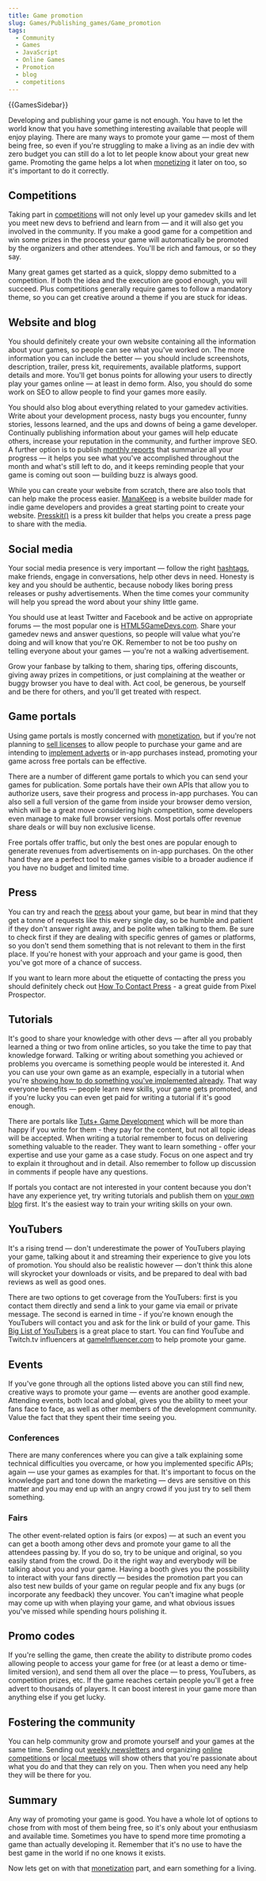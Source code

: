 ```yaml
---
title: Game promotion
slug: Games/Publishing_games/Game_promotion
tags:
  - Community
  - Games
  - JavaScript
  - Online Games
  - Promotion
  - blog
  - competitions
---
```

{{GamesSidebar}}

Developing and publishing your game is not enough. You have to let the world know that you have something interesting available that people will enjoy playing. There are many ways to promote your game — most of them being free, so even if you're struggling to make a living as an indie dev with zero budget you can still do a lot to let people know about your great new game. Promoting the game helps a lot when [monetizing](/en-US/docs/Games/Publishing_games/Game_monetization) it later on too, so it's important to do it correctly.

## Competitions

Taking part in [competitions](https://www.bestsevenreviews.com/category/online-games/) will not only level up your gamedev skills and let you meet new devs to befriend and learn from — and it will also get you involved in the community. If you make a good game for a competition and win some prizes in the process your game will automatically be promoted by the organizers and other attendees. You'll be rich and famous, or so they say.

Many great games get started as a quick, sloppy demo submitted to a competition. If both the idea and the execution are good enough, you will succeed. Plus competitions generally require games to follow a mandatory theme, so you can get creative around a theme if you are stuck for ideas.

## Website and blog

You should definitely create your own website containing all the information about your games, so people can see what you've worked on. The more information you can include the better — you should include screenshots, description, trailer, press kit, requirements, available platforms, support details and more. You'll get bonus points for allowing your users to directly play your games online — at least in demo form. Also, you should do some work on SEO to allow people to find your games more easily.

You should also blog about everything related to your gamedev activities. Write about your development process, nasty bugs you encounter, funny stories, lessons learned, and the ups and downs of being a game developer. Continually publishing information about your games will help educate others, increase your reputation in the community, and further improve SEO. A further option is to publish [monthly reports](https://dev.end3r.com/?s=monthly+report) that summarize all your progress — it helps you see what you've accomplished throughout the month and what's still left to do, and it keeps reminding people that your game is coming out soon — building buzz is always good.

While you can create your website from scratch, there are also tools that can help make the process easier.  [ManaKeep](https://manakeep.com) is a website builder made for indie game developers and provides a great starting point to create your website.  [Presskit()](https://dopresskit.com/) is a press kit builder that helps you create a press page to share with the media.

## Social media

Your social media presence is very important — follow the right [hashtags](https://twitter.com/hashtag/gamedev), make friends, engage in conversations, help other devs in need. Honesty is key and you should be authentic, because nobody likes boring press releases or pushy advertisements. When the time comes your community will help you spread the word about your shiny little game.

You should use at least Twitter and Facebook and be active on appropriate forums — the most popular one is [HTML5GameDevs.com](https://www.html5gamedevs.com/). Share your gamedev news and answer questions, so people will value what you're doing and will know that you're OK. Remember to not be too pushy on telling everyone about your games — you're not a walking advertisement.

Grow your fanbase by talking to them, sharing tips, offering discounts, giving away prizes in competitions, or just complaining at the weather or buggy browser you have to deal with. Act cool, be generous, be yourself and be there for others, and you'll get treated with respect.

## Game portals

Using game portals is mostly concerned with [monetization](/en-US/docs/Games/Publishing_games/Game_monetization), but if you're not planning to [sell licenses](/en-US/docs/Games/Publishing_games/Game_monetization#licensing) to allow people to purchase your game and are intending to [implement adverts](/en-US/docs/Games/Publishing_games/Game_monetization#advertisements) or in-app purchases instead, promoting your game across free portals can be effective.

There are a number of different game portals to which you can send your games for publication. Some portals have their own APIs that allow you to authorize users, save their progress and process in-app purchases. You can also sell a full version of the game from inside your browser demo version, which will be a great move considering high competition, some developers even manage to make full browser versions. Most portals offer revenue share deals or will buy non exclusive license.

Free portals offer traffic, but only the best ones are popular enough to generate revenues from advertisements on in-app purchases. On the other hand they are a perfect tool to make games visible to a broader audience if you have no budget and limited time.

## Press

You can try and reach the [press](https://indiegamesplus.com/) about your game, but bear in mind that they get a tonne of requests like this every single day, so be humble and patient if they don't answer right away, and be polite when talking to them. Be sure to check first if they are dealing with specific genres of games or platforms, so you don't send them something that is not relevant to them in the first place. If you're honest with your approach and your game is good, then you've got more of a chance of success.

If you want to learn more about the etiquette of contacting the press you should definitely check out [How To Contact Press](https://app.box.com/s/p0ft5zdolpi0ydkrykab) - a great guide from Pixel Prospector.

## Tutorials

It's good to share your knowledge with other devs — after all you probably learned a thing or two from online articles, so you take the time to pay that knowledge forward. Talking or writing about something you achieved or problems you overcame is something people would be interested it. And you can use your own game as an example, especially in a tutorial when you're [showing how to do something you've implemented already](/en-US/docs/Games/Techniques/Controls_Gamepad_API). That way everyone benefits — people learn new skills, your game gets promoted, and if you're lucky you can even get paid for writing a tutorial if it's good enough.

There are portals like [Tuts+ Game Development](https://gamedevelopment.tutsplus.com/) which will be more than happy if you write for them - they pay for the content, but not all topic ideas will be accepted. When writing a tutorial remember to focus on delivering something valuable to the reader. They want to learn something - offer your expertise and use your game as a case study. Focus on one aspect and try to explain it throughout and in detail. Also remember to follow up discussion in comments if people have any questions.

If portals you contact are not interested in your content because you don't have any experience yet, try writing tutorials and publish them on [your own blog](#website_and_blog) first. It's the easiest way to train your writing skills on your own.

## YouTubers

It's a rising trend — don't underestimate the power of YouTubers playing your game, talking about it and streaming their experience to give you lots of promotion. You should also be realistic however — don't think this alone will skyrocket your downloads or visits, and be prepared to deal with bad reviews as well as good ones.

There are two options to get coverage from the YouTubers: first is you contact them directly and send a link to your game via email or private message. The second is earned in time - if you're known enough the YouTubers will contact you and ask for the link or build of your game. This [Big List of YouTubers](https://docs.google.com/spreadsheets/d/1MVrNBLVkL-VzKe4pFHHVx0bfCdInB3G2FVJbc9V4CUk/edit#gid=0) is a great place to start. You can find YouTube and Twitch.tv influencers at [gameInfluencer.com](https://gameinfluencer.com/) to help promote your game.

## Events

If you've gone through all the options listed above you can still find new, creative ways to promote your game — events are another good example. Attending events, both local and global, gives you the ability to meet your fans face to face, as well as other members of the development community. Value the fact that they spent their time seeing you.

### Conferences

There are many conferences where you can give a talk explaining some technical difficulties you overcame, or how you implemented specific APIs; again — use your games as examples for that. It's important to focus on the knowledge part and tone down the marketing — devs are sensitive on this matter and you may end up with an angry crowd if you just try to sell them something.

### Fairs

The other event-related option is fairs (or expos) — at such an event you can get a booth among other devs and promote your game to all the attendees passing by. If you do so, try to be unique and original, so you easily stand from the crowd. Do it the right way and everybody will be talking about you and your game. Having a booth gives you the possibility to interact with your fans directly — besides the promotion part you can also test new builds of your game on regular people and fix any bugs (or incorporate any feedback) they uncover. You can't imagine what people may come up with when playing your game, and what obvious issues you've missed while spending hours polishing it.

## Promo codes

If you're selling the game, then create the ability to distribute promo codes allowing people to access your game for free (or at least a demo or time-limited version), and send them all over the place — to press, YouTubers, as competition prizes, etc. If the game reaches certain people you'll get a free advert to thousands of players. It can boost interest in your game more than anything else if you get lucky.

## Fostering the community

You can help community grow and promote yourself and your games at the same time. Sending out [weekly newsletters](https://gamedevjsweekly.com/) and organizing [online competitions](https://js13kgames.com/) or [local meetups](https://gamedevjs.com/) will show others that you're passionate about what you do and that they can rely on you. Then when you need any help they will be there for you.

## Summary

Any way of promoting your game is good. You have a whole lot of options to chose from with most of them being free, so it's only about your enthusiasm and available time. Sometimes you have to spend more time promoting a game than actually developing it. Remember that it's no use to have the best game in the world if no one knows it exists.

Now lets get on with that [monetization](/en-US/docs/Games/Publishing_games/Game_monetization) part, and earn something for a living.
